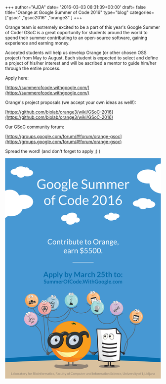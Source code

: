 +++
author="AJDA"
date= '2016-03-03 08:31:39+00:00'
draft= false
title="Orange at Google Summer of Code 2016"
type="blog"
categories=["gsoc" ,"gsoc2016" ,"orange3" ]
+++

Orange team is extremely excited to be a part of this year's Google Summer of Code! GSoC is a great opportunity for students around the world to spend their summer contributing to an open-source software, gaining experience and earning money.

Accepted students will help us develop Orange (or other chosen OSS project) from May to August. Each student is expected to select and define a project of his/her interest and will be ascribed a mentor to guide him/her through the entire process.



Apply here:

[https://summerofcode.withgoogle.com/](https://summerofcode.withgoogle.com/)

Orange's project proposals (we accept your own ideas as well!):

[https://github.com/biolab/orange3/wiki/GSoC-2016](https://github.com/biolab/orange3/wiki/GSoC-2016)

Our GSoC community forum:

[https://groups.google.com/forum/#!forum/orange-gsoc](https://groups.google.com/forum/#!forum/orange-gsoc)



Spread the word! (and don't forget to apply ;) )



![](/images/2016/03/1.png)

